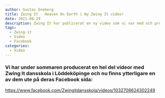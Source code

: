 ```yaml
---
author: Gustav Eneberg
title: Zwing It - Heaven On Earth | Ny Zwing It video!
date: 2021-08-29
description: Zwing It har publicerat en ny video som vi var med och producerade.
tags:
  - Zwing-it
  - Video
  - Facebook
categories:
  - Video
---
```

### Vi har under sommaren producerat en hel del videor med Zwing It dansskola i Löddeköpinge och nu finns ytterligare en av dem ute på deras Facebook sida:

<https://www.facebook.com/Zwingitdansskola/videos/1032708624302249>